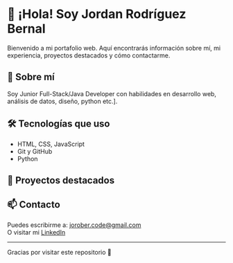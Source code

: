 # 👋 ¡Hola! Soy Jordan Rodríguez Bernal

Bienvenido a mi portafolio web. Aquí encontrarás información sobre mí, mi experiencia, proyectos destacados y cómo contactarme.

## 📌 Sobre mí
Soy Junior Full-Stack/Java Developer con habilidades en desarrollo web, análisis de datos, diseño, python etc.].

## 🛠️ Tecnologías que uso
- HTML, CSS, JavaScript
- Git y GitHub
- Python

## 💼 Proyectos destacados


## 📫 Contacto
Puedes escribirme a: jorober.code@gmail.com  
O visitar mi [LinkedIn](https://www.linkedin.com/in/jordan-rodriguez-bernal-36b821374/)

---

Gracias por visitar este repositorio 🚀
